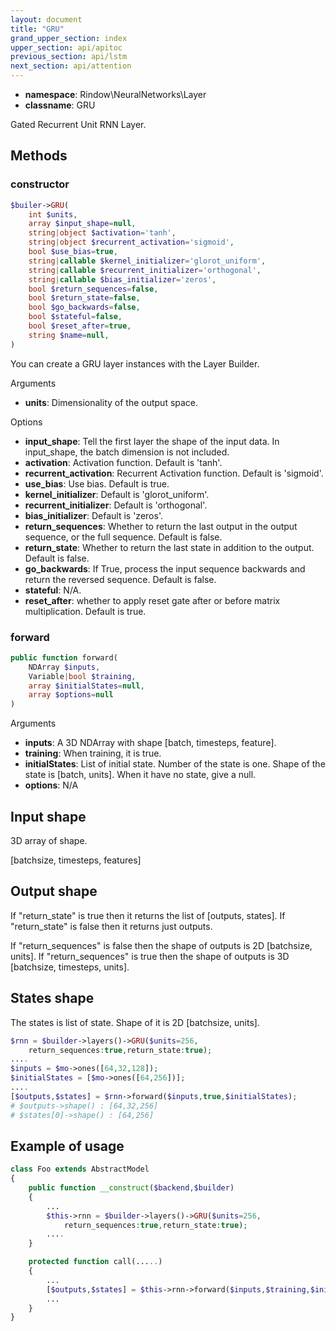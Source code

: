 ```yaml
---
layout: document
title: "GRU"
grand_upper_section: index
upper_section: api/apitoc
previous_section: api/lstm
next_section: api/attention
---
```


- **namespace**: Rindow\NeuralNetworks\Layer
- **classname**: GRU

Gated Recurrent Unit RNN Layer.

Methods
-------

### constructor
```php
$builer->GRU(
    int $units,
    array $input_shape=null,
    string|object $activation='tanh',
    string|object $recurrent_activation='sigmoid',
    bool $use_bias=true,
    string|callable $kernel_initializer='glorot_uniform',
    string|callable $recurrent_initializer='orthogonal',
    string|callable $bias_initializer='zeros',
    bool $return_sequences=false,
    bool $return_state=false,
    bool $go_backwards=false,
    bool $stateful=false,
    bool $reset_after=true,
    string $name=null,
)
```
You can create a GRU layer instances with the Layer Builder.

Arguments
- **units**: Dimensionality of the output space.

Options

- **input_shape**: Tell the first layer the shape of the input data. In input_shape, the batch dimension is not included.
- **activation**: Activation function. Default is 'tanh'.
- **recurrent_activation**: Recurrent Activation function. Default is 'sigmoid'.
- **use_bias**: Use bias. Default is true.
- **kernel_initializer**: Default is 'glorot_uniform'.
- **recurrent_initializer**: Default is 'orthogonal'.
- **bias_initializer**: Default is 'zeros'.
- **return_sequences**: Whether to return the last output in the output sequence, or the full sequence. Default is false.
- **return_state**: Whether to return the last state in addition to the output. Default is false.
- **go_backwards**: If True, process the input sequence backwards and return the reversed sequence. Default is false.
- **stateful**: N/A.
- **reset_after**: whether to apply reset gate after or before matrix multiplication. Default is true.

### forward
```php
public function forward(
    NDArray $inputs,
    Variable|bool $training,
    array $initialStates=null,
    array $options=null
)
```
Arguments
- **inputs**: A 3D NDArray with shape [batch, timesteps, feature].
- **training**: When training, it is true.
- **initialStates**: List of initial state. Number of the state is one. Shape of the state is [batch, units]. When it have no state, give a null.
- **options**: N/A

Input shape
-----------
3D array of shape.

[batchsize, timesteps, features]

Output shape
------------
If "return_state" is true then it returns the list of [outputs, states].
If "return_state" is false then it returns just outputs.

If "return_sequences" is false then the shape of outputs is 2D [batchsize, units].
If "return_sequences" is true then the shape of outputs is 3D [batchsize, timesteps, units].

States shape
------------
The states is list of state. Shape of it is 2D [batchsize, units].

```php
$rnn = $builder->layers()->GRU($units=256,
    return_sequences:true,return_state:true);
....
$inputs = $mo->ones([64,32,128]);
$initialStates = [$mo->ones([64,256])];
....
[$outputs,$states] = $rnn->forward($inputs,true,$initialStates);
# $outputs->shape() : [64,32,256]
# $states[0]->shape() : [64,256]
```


Example of usage
----------------

```php
class Foo extends AbstractModel
{
    public function __construct($backend,$builder)
    {
        ...
        $this->rnn = $builder->layers()->GRU($units=256,
            return_sequences:true,return_state:true);
        ....
    }

    protected function call(.....) 
    {
        ...
        [$outputs,$states] = $this->rnn->forward($inputs,$training,$initialStates);
        ...
    }
}
```
